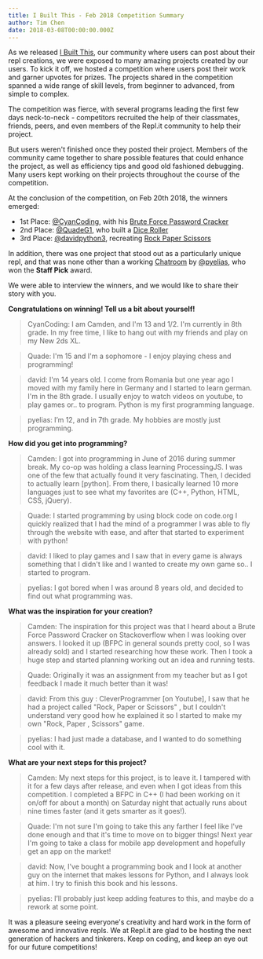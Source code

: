 ```yaml
---
title: I Built This - Feb 2018 Competition Summary
author: Tim Chen
date: 2018-03-08T00:00:00.000Z
---
```


As we released [I Built This](https://repl.it/ibuiltthis/), our community where users can post about their repl creations, we were exposed to many amazing projects created by our users.  To kick it off, we hosted a competition where users post their work and garner upvotes for prizes.  The projects shared in the competition spanned a wide range of skill levels, from beginner to advanced, from simple to complex.

The competition was fierce, with several programs leading the first few days neck-to-neck - competitors recruited the help of their classmates, friends, peers, and even members of the Repl.it community to help their project.

But users weren't finished once they posted their project.  Members of the community came together to share possible features that could enhance the project, as well as efficiency tips and good old fashioned debugging.  Many users kept working on their projects throughout the course of the competition.

At the conclusion of the competition, on Feb 20th 2018, the winners emerged:
* 1st Place: [@CyanCoding](https://repl.it/@CyanCoding), with his [Brute Force Password Cracker](https://repl.it/@CyanCoding/Brute-Force-Password-Cracker)
* 2nd Place: [@QuadeG1](https://repl.it/@QuadeG1), who built a [Dice Roller](https://repl.it/@QuadeG1/Dice-Roller)
* 3rd Place: [@davidpython3](https://repl.it/@davidpython3), recreating [Rock Paper Scissors](https://repl.it/ibuiltthis/p/rock-paper-scissors-again-d)

In addition, there was one project that stood out as a particularly unique repl, and that was none other than a working [Chatroom](https://repl.it/@pyelias/Chatroom) by [@pyelias](https://repl.it/@pyelias), who won the **Staff Pick** award.

We were able to interview the winners, and we would like to share their story with you.

**Congratulations on winning!  Tell us a bit about yourself!**

> CyanCoding: I am Camden, and I'm 13 and 1/2. I'm currently in 8th grade. In my free time, I like to hang out with my friends and play on my New 2ds XL.

> Quade: I'm 15 and I'm a sophomore - I enjoy playing chess and programming!

> david: I'm 14 years old. I come from Romania but one year ago I moved with my family here in Germany and I started to learn german. I'm in the 8th grade.  I usually enjoy to watch videos on youtube, to play games or.. to program. Python is my first programming language.

> pyelias: I’m 12, and in 7th grade. My hobbies are mostly just programming.

**How did you get into programming?**

> Camden: I got into programming in June of 2016 during summer break. My co-op was holding a class learning ProcessingJS. I was one of the few that actually found it very fascinating.  Then, I decided to actually learn [python]. From there, I basically learned 10 more languages just to see what my favorites are (C++, Python, HTML, CSS, jQuery).

> Quade: I started programming by using block code on code.org I quickly realized that I had the mind of a programmer I was able to fly through the website with ease, and after that started to experiment with python! 

> david: I liked to play games and I saw that in every game is always something that I didn't like and I wanted to create my own game so.. I started to program.

> pyelias: I got bored when I was around 8 years old, and decided to find out what programming was.

**What was the inspiration for your creation?**

> Camden: The inspiration for this project was that I heard about a Brute Force Password Cracker on Stackoverflow when I was looking over answers. I looked it up (BFPC in general sounds pretty cool, so I was already sold) and I started researching how these work. Then I took a huge step and started planning working out an idea and running tests.

> Quade: Originally it was an assignment from my teacher but as I got feedback I made it much better than it was!

> david: From this guy : CleverProgrammer [on Youtube], I saw  that he had a project called "Rock, Paper or Scissors" , but I couldn't understand very good how he explained it so I started to make my own "Rock, Paper , Scissors" game.

> pyelias: I had just made a database, and I wanted to do something cool with it.

**What are your next steps for this project?**

> Camden: My next steps for this project, is to leave it. I tampered with it for a few days after release, and even when I got ideas from this competition. I completed a BFPC in C++ (I had been working on it on/off for about a month) on Saturday night that actually runs about nine times faster (and it gets smarter as it goes!).

> Quade: I'm not sure I'm going to take this any farther I feel like I've done enough and that it's time to move on to bigger things! Next year I'm going to take a class for mobile app development and hopefully get an app on the market!

> david: Now, I've bought a programming book and I look at another guy on the internet that makes lessons for Python, and I always look at him. I try to finish this book and his lessons.

> pyelias: I’ll probably just keep adding features to this, and maybe do a rework at some point.

It was a pleasure seeing everyone's creativity and hard work in the form of awesome and innovative repls.  We at Repl.it are glad to be hosting the next generation of hackers and tinkerers.  Keep on coding, and keep an eye out for our future competitions!














